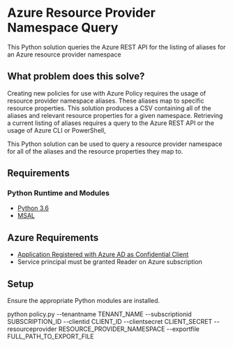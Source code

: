 # Azure Resource Provider Namespace Query
This Python solution queries the Azure REST API for the listing of aliases for an Azure resource provider namespace

## What problem does this solve?
Creating new policies for use with Azure Policy requires the usage of resource provider namespace aliases.  These aliases map to specific resource properties.  This solution produces a CSV containing all of the aliases and relevant resource properties for a given namespace.  Retrieving a current listing of aliases requires a query to the Azure REST API or the usage of Azure CLI or PowerShell, 

This Python solution can be used to query a resource provider namespace for all of the aliases and the resource properties they map to.

## Requirements

### Python Runtime and Modules
* [Python 3.6](https://www.python.org/downloads/release/python-360/)
* [MSAL](https://github.com/AzureAD/microsoft-authentication-library-for-python)

## Azure Requirements
* [Application Registered with Azure AD as Confidential Client](https://docs.microsoft.com/en-us/azure/active-directory/develop/howto-create-service-principal-portal)
* Service principal must be granted Reader on Azure subscription

## Setup

Ensure the appropriate Python modules are installed.

python policy.py --tenantname TENANT_NAME --subscriptionid SUBSCRIPTION_ID --clientid CLIENT_ID --clientsecret CLIENT_SECRET --resourceprovider RESOURCE_PROVIDER_NAMESPACE --exportfile FULL_PATH_TO_EXPORT_FILE
